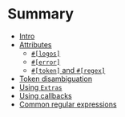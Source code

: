 # Summary

+ [Intro](./intro.md)
+ [Attributes](./attributes.md)
  + [`#[logos]`](./attributes/logos.md)
  + [`#[error]`](./attributes/error.md)
  + [`#[token]` and `#[regex]`](./attributes/token_and_regex.md)
+ [Token disambiguation](./token-disambiguation.md)
+ [Using `Extras`](./extras.md)
+ [Using callbacks](./callbacks.md)
+ [Common regular expressions](./common-regex.md)